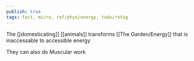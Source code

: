 ```yaml
---
publish: true
tags: fact, micro, ref/phys/energy, todo/retag
---
```

The [[domesticating]] [[animals]] transforms [[The Garden/Energy]] that is inaccessable to accessible energy

They can also do Muscular work
